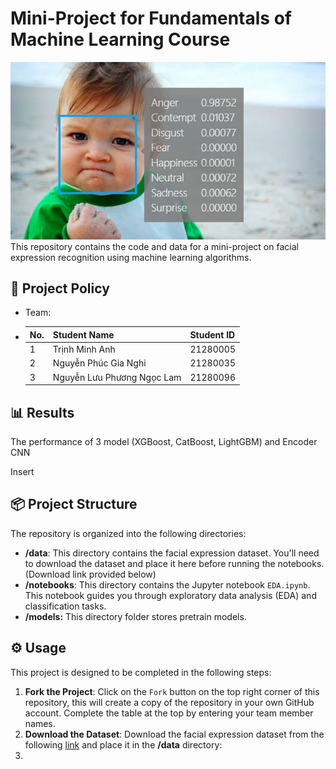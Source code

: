 # Mini-Project for Fundamentals of Machine Learning Course

![background](./materials/background.jpg)
This repository contains the code and data for a mini-project on facial expression recognition using machine learning algorithms.

## 📑 Project Policy

- Team:
- | No. | Student Name                    | Student ID |
  | --- | ------------------------------- | ---------- |
  | 1   | Trịnh Minh Anh                 | 21280005   |
  | 2   | Nguyễn Phúc Gia Nghi          | 21280035   |
  | 3   | Nguyễn Lưu Phương Ngọc Lam | 21280096   |

## 📊 Results

The performance of 3 model (XGBoost, CatBoost, LightGBM) and Encoder CNN

Insert 

## 📦 Project Structure

The repository is organized into the following directories:

- **/data**: This directory contains the facial expression dataset. You'll need to download the dataset and place it here before running the notebooks. (Download link provided below)
- **/notebooks**: This directory contains the Jupyter notebook ``EDA.ipynb``. This notebook guides you through exploratory data analysis (EDA) and classification tasks.
- **/models:** This directory folder stores pretrain models.

## ⚙️ Usage

This project is designed to be completed in the following steps:

1. **Fork the Project**: Click on the ``Fork`` button on the top right corner of this repository, this will create a copy of the repository in your own GitHub account. Complete the table at the top by entering your team member names.
2. **Download the Dataset**: Download the facial expression dataset from the following [link](https://mega.nz/file/foM2wDaa#GPGyspdUB2WV-fATL-ZvYj3i4FqgbVKyct413gxg3rE) and place it in the **/data** directory:
4.
